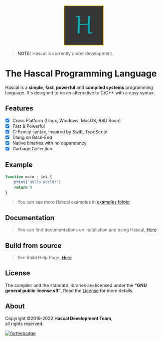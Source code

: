 
<p align="center">
  <img style="text-align:center" src="hascal-logo.png" height="128px" width="128px">
</p>

> **NOTE:** Hascal is currently under development.
# The Hascal Programming Language
Hascal is a **simple**, **fast**, **powerful** and **compiled systems** programming language. It's designed to be an alternative to C\C++ with a easy syntax.

<!-- > Visit [Hascal's Official Website](https://hascal.github.io) -->

## Features
- [x] Cross Platform (Linux, Windows, MacOS, BSD Soon) 
- [x] Fast & Powerful
- [x] C-Family syntax, inspired by Swift, TypeScript
- [x] Dlang on Back-End
- [x] Native binaries with no dependency
- [x] Garbage Collection

## Example
```typescript
function main : int {
    print("Hello World!")
    return 0
}
```
> You can see more Hascal examples in [examples folder](https://github.com/hascal/hascal/tree/main/examples).

## Documentation
> You can find documentations on installation and using Hascal, [Here](https://github.com/hascal/hascal/tree/main/docs)

## Build from source
> See Build Help Page, [Here](BUILD.md)

## License
The compiler and the standard libraries are licensed under the **"GNU general public license v3"**,
Read the [License](https://github.com/hascal/hascal/blob/main/LICENSE) for more details.

## About
Copyright ©2019-2022 **Hascal Development Team**, \
all rights reserved.

[![forthebadge](https://forthebadge.com/images/badges/built-with-love.svg)](https://forthebadge.com)
